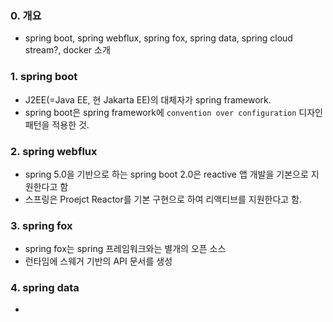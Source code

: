 ### 0. 개요
- spring boot, spring webflux, spring fox, spring data, spring cloud stream?, docker 소개

### 1. spring boot
- J2EE(=Java EE, 현 Jakarta EE)의 대체자가 spring framework.
- spring boot은 spring framework에 `convention over configuration` 디자인 패턴을 적용한 것.


### 2. spring webflux
- spring 5.0을 기반으로 하는 spring boot 2.0은 reactive 앱 개발을 기본으로 지원한다고 함
- 스프링은 Proejct Reactor를 기본 구현으로 하여 리액티브를 지원한다고 함.

### 3. spring fox
- spring fox는 spring 프레임워크와는 별개의 오픈 소스
- 런타임에 스웨거 기반의 API 문서를 생성

### 4. spring data
- 